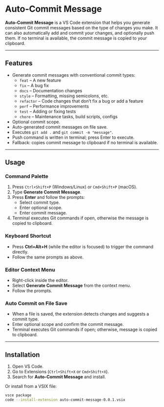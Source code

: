 # Auto-Commit Message

**Auto-Commit Message** is a VS Code extension that helps you generate consistent Git commit messages based on the type of changes you make. It can also automatically add and commit your changes, and optionally push them. If no terminal is available, the commit message is copied to your clipboard.

---

## Features

- Generate commit messages with conventional commit types:
  - `feat` – A new feature
  - `fix` – A bug fix
  - `docs` – Documentation changes
  - `style` – Formatting, missing semicolons, etc.
  - `refactor` – Code changes that don’t fix a bug or add a feature
  - `perf` – Performance improvements
  - `test` – Adding or fixing tests
  - `chore` – Maintenance tasks, build scripts, configs
- Optional commit scope.
- Auto-generated commit messages on file save.
- Executes `git add .` and `git commit -m "message"`.
- Push command is written in terminal; press Enter to execute.
- Fallback: copies commit message to clipboard if no terminal is available.

---

## Usage

### Command Palette
1. Press `Ctrl+Shift+P` (Windows/Linux) or `Cmd+Shift+P` (macOS).
2. Type **Generate Commit Message**.
3. Press **Enter** and follow the prompts:
   - Select commit type.
   - Enter optional scope.
   - Enter commit message.
4. Terminal executes Git commands if open, otherwise the message is copied to clipboard.

### Keyboard Shortcut
- Press **Ctrl+Alt+H** (while the editor is focused) to trigger the command directly.
- Follow the same prompts as above.

### Editor Context Menu
- Right-click inside the editor.
- Select **Generate Commit Message** from the context menu.
- Follow the prompts.

### Auto Commit on File Save
- When a file is saved, the extension detects changes and suggests a commit type.
- Enter optional scope and confirm the commit message.
- Terminal executes Git commands if open; otherwise, message is copied to clipboard.

---

## Installation

1. Open VS Code.
2. Go to Extensions (`Ctrl+Shift+X` or `Cmd+Shift+X`).
3. Search for **Auto-Commit Message** and install.

Or install from a VSIX file:

```bash
vsce package
code --install-extension auto-commit-message-0.0.1.vsix
